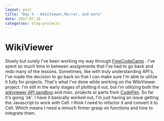 ```yaml
---
layout: post
title: "Day 4 - WikiViewer,Mirror, and more"
date: 2017-07-18
categories: blog-projects
---
```

# WikiViewer

Slowly but surely I've been working my way through [FreeCodeCamp](https://freecodecamp.com) . I've spent so much time in between assignments that I've had to go back and redo many of the lessons. Sometimes, like with truly understanding API's, I've made the decision to go back so that I can make sure I'm able to utilize it fully for projects.
That's what I've done while working on the WikiViewer project. I'm still in the early stages of plotting it out, but i'm utilizing both the [wikiviewer API sandbox](https://www.mediawiki.org/wiki/API:Main_page) and misc. projects or parts from [CodePen](https://codepen.io).
So far it's going 'ok'. I have it basically worked out, I'm just having an issue getting the Javascript to work with Cell. I think I need to refactor it and convert it to Cell. Which means I need a mmuch firmer grasp on functions and how to integrate them.

